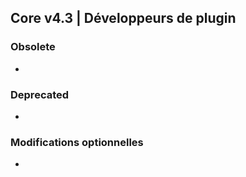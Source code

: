## Core v4.3 | Développeurs de plugin

### Obsolete

-

### Deprecated

-

### Modifications optionnelles

-
